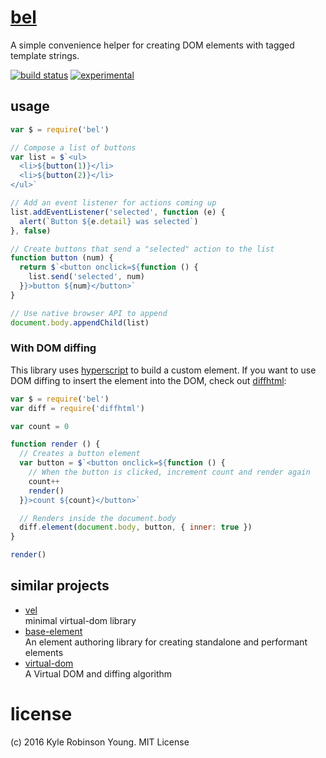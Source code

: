 # [bel](https://en.wikipedia.org/wiki/Bel_(mythology))

A simple convenience helper for creating DOM elements with tagged template strings.

[![build status](https://secure.travis-ci.org/shama/bel.svg)](https://travis-ci.org/shama/bel)
[![experimental](http://hughsk.github.io/stability-badges/dist/experimental.svg)](http://github.com/hughsk/stability-badges)

## usage

```js
var $ = require('bel')

// Compose a list of buttons
var list = $`<ul>
  <li>${button(1)}</li>
  <li>${button(2)}</li>
</ul>`

// Add an event listener for actions coming up
list.addEventListener('selected', function (e) {
  alert(`Button ${e.detail} was selected`)
}, false)

// Create buttons that send a "selected" action to the list
function button (num) {
  return $`<button onclick=${function () {
    list.send('selected', num)
  }}>button ${num}</button>`
}

// Use native browser API to append
document.body.appendChild(list)
```

### With DOM diffing
This library uses [hyperscript](https://www.npmjs.com/package/hyperscript) to build
a custom element. If you want to use DOM diffing to insert the element into the
DOM, check out [diffhtml](https://github.com/tbranyen/diffhtml):

```js
var $ = require('bel')
var diff = require('diffhtml')

var count = 0

function render () {
  // Creates a button element
  var button = $`<button onclick=${function () {
    // When the button is clicked, increment count and render again
    count++
    render()
  }}>count ${count}</button>`

  // Renders inside the document.body
  diff.element(document.body, button, { inner: true })
}

render()
```

## similar projects

* [vel](https://github.com/yoshuawuyts/vel)  
  minimal virtual-dom library
* [base-element](https://github.com/shama/base-element)  
  An element authoring library for creating standalone and performant elements
* [virtual-dom](https://github.com/Matt-Esch/virtual-dom)  
  A Virtual DOM and diffing algorithm

# license
(c) 2016 Kyle Robinson Young. MIT License

